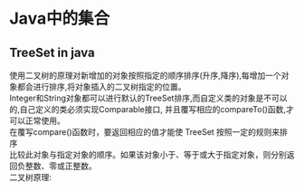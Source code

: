 # Java中的集合
TreeSet in java
------
使用二叉树的原理对新增加的对象按照指定的顺序排序(升序,降序),每增加一个对象都会进行排序,将对象插入的二叉树指定的位置。  
Integer和String对象都可以进行默认的TreeSet排序,而自定义类的对象是不可以的,自己定义的类必须实现Comparable接口,
并且覆写相应的compareTo()函数,才可以正常使用。  
在覆写compare()函数时，要返回相应的值才能使 TreeSet 按照一定的规则来排序  
比较此对象与指定对象的顺序。如果该对象小于、等于或大于指定对象，则分别返回负整数、零或正整数。  
二叉树原理:  
